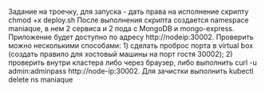 Задание на троечку, для запуска - дать права на исполнение скрипту chmod +x deploy.sh После выполнения скрипта создается namespace maniaque, в нем 2 сервиса и 2 пода с MongoDB и mongo-express. Приложение будет доступно по адресу http://nodeip:30002. Проверить можно несколькими способами: 1) сделать проброс порта в virtual box (создать правило для хостовый машины на порт гостя 30002); 2) проверить внутри кластера либо через браузер, либо выполнить curl -u admin:adminpass http://node-ip:30002.
Для зачистки выполнить kubectl delete ns maniaque
